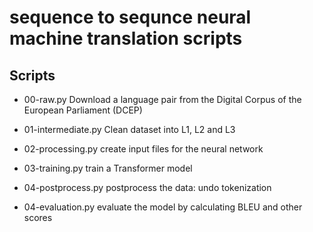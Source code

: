 # sequence to sequnce neural machine translation scripts
## Scripts
* 00-raw.py
Download a language pair from the Digital Corpus of the European Parliament (DCEP)

* 01-intermediate.py
Clean dataset into L1, L2 and L3

* 02-processing.py
create input files for the neural network

* 03-training.py
train a Transformer model

* 04-postprocess.py
postprocess the data: undo tokenization

* 04-evaluation.py
evaluate the model by calculating BLEU and other scores

